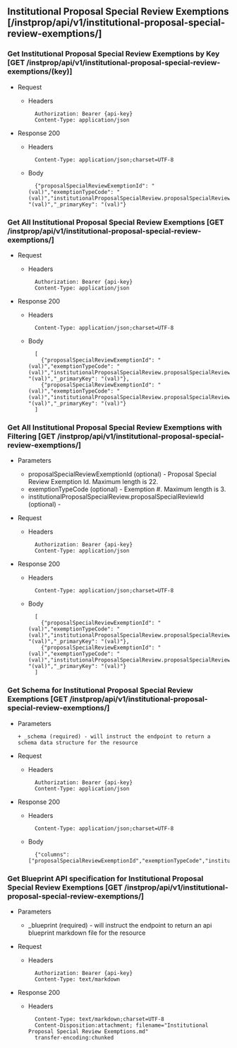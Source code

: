 ## Institutional Proposal Special Review Exemptions [/instprop/api/v1/institutional-proposal-special-review-exemptions/]

### Get Institutional Proposal Special Review Exemptions by Key [GET /instprop/api/v1/institutional-proposal-special-review-exemptions/(key)]
	 
+ Request

    + Headers

            Authorization: Bearer {api-key}
            Content-Type: application/json

+ Response 200
    + Headers

            Content-Type: application/json;charset=UTF-8

    + Body
    
            {"proposalSpecialReviewExemptionId": "(val)","exemptionTypeCode": "(val)","institutionalProposalSpecialReview.proposalSpecialReviewId": "(val)","_primaryKey": "(val)"}

### Get All Institutional Proposal Special Review Exemptions [GET /instprop/api/v1/institutional-proposal-special-review-exemptions/]
	 
+ Request

    + Headers

            Authorization: Bearer {api-key}
            Content-Type: application/json

+ Response 200
    + Headers

            Content-Type: application/json;charset=UTF-8

    + Body
    
            [
              {"proposalSpecialReviewExemptionId": "(val)","exemptionTypeCode": "(val)","institutionalProposalSpecialReview.proposalSpecialReviewId": "(val)","_primaryKey": "(val)"},
              {"proposalSpecialReviewExemptionId": "(val)","exemptionTypeCode": "(val)","institutionalProposalSpecialReview.proposalSpecialReviewId": "(val)","_primaryKey": "(val)"}
            ]

### Get All Institutional Proposal Special Review Exemptions with Filtering [GET /instprop/api/v1/institutional-proposal-special-review-exemptions/]
    
+ Parameters

    + proposalSpecialReviewExemptionId (optional) - Proposal Special Review Exemption Id. Maximum length is 22.
    + exemptionTypeCode (optional) - Exemption #. Maximum length is 3.
    + institutionalProposalSpecialReview.proposalSpecialReviewId (optional) - 

            
+ Request

    + Headers

            Authorization: Bearer {api-key}
            Content-Type: application/json 

+ Response 200
    + Headers

            Content-Type: application/json;charset=UTF-8

    + Body
    
            [
              {"proposalSpecialReviewExemptionId": "(val)","exemptionTypeCode": "(val)","institutionalProposalSpecialReview.proposalSpecialReviewId": "(val)","_primaryKey": "(val)"},
              {"proposalSpecialReviewExemptionId": "(val)","exemptionTypeCode": "(val)","institutionalProposalSpecialReview.proposalSpecialReviewId": "(val)","_primaryKey": "(val)"}
            ]
			
### Get Schema for Institutional Proposal Special Review Exemptions [GET /instprop/api/v1/institutional-proposal-special-review-exemptions/]
	                                          
+ Parameters

      + _schema (required) - will instruct the endpoint to return a schema data structure for the resource
      
+ Request

    + Headers

            Authorization: Bearer {api-key}
            Content-Type: application/json

+ Response 200
    + Headers

            Content-Type: application/json;charset=UTF-8

    + Body
    
            {"columns":["proposalSpecialReviewExemptionId","exemptionTypeCode","institutionalProposalSpecialReview.proposalSpecialReviewId"],"primaryKey":"proposalSpecialReviewExemptionId"}
		
### Get Blueprint API specification for Institutional Proposal Special Review Exemptions [GET /instprop/api/v1/institutional-proposal-special-review-exemptions/]
	 
+ Parameters

     + _blueprint (required) - will instruct the endpoint to return an api blueprint markdown file for the resource
                 
+ Request

    + Headers

            Authorization: Bearer {api-key}
            Content-Type: text/markdown

+ Response 200
    + Headers

            Content-Type: text/markdown;charset=UTF-8
            Content-Disposition:attachment; filename="Institutional Proposal Special Review Exemptions.md"
            transfer-encoding:chunked
